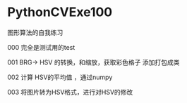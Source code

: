 # PythonCVExe100
图形算法的自我练习

000 完全是测试用的test


001 BRG-> HSV 的转换，和缩放，获取彩色格子 添加打包成类

002 计算 HSV的平均值 ，通过numpy

003 将图片转为HSV格式，进行对HSV的修改


  
